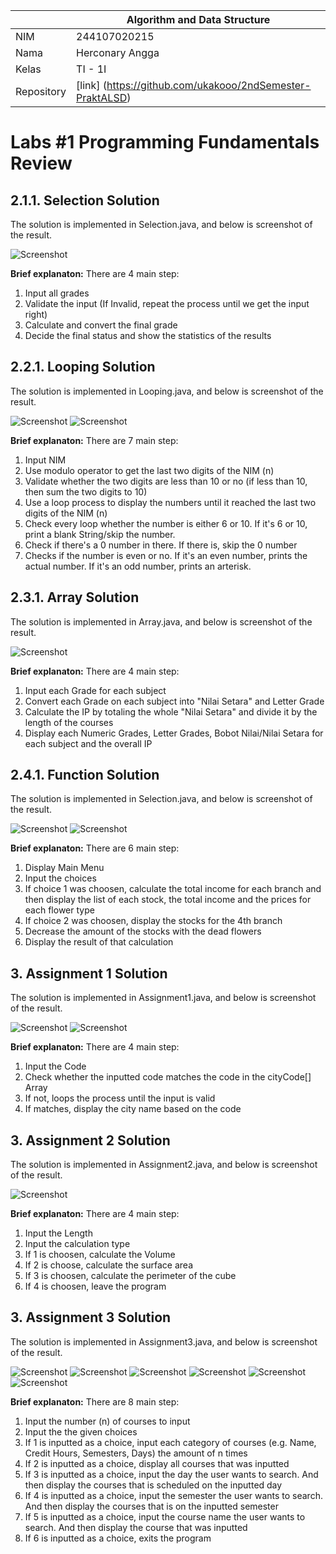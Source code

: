 |  | Algorithm and Data Structure |
|--|--|
| NIM |  244107020215|
| Nama |  Herconary Angga |
| Kelas | TI - 1I |
| Repository | [link] (https://github.com/ukakooo/2ndSemester-PraktALSD) |

# Labs #1 Programming Fundamentals Review

## 2.1.1. Selection Solution

The solution is implemented in Selection.java, and below is screenshot of the result.

![Screenshot](img/selection.png)

**Brief explanaton:** There are 4 main step: 
1. Input all grades
2. Validate the input (If Invalid, repeat the process until we get the input right)
3. Calculate and convert the final grade
4. Decide the final status and show the statistics of the results

## 2.2.1. Looping Solution

The solution is implemented in Looping.java, and below is screenshot of the result.

![Screenshot](img/looping.png)
![Screenshot](img/looping1.png)

**Brief explanaton:** There are 7 main step: 
1. Input NIM
2. Use modulo operator to get the last two digits of the NIM (n)
3. Validate whether the two digits are less than 10 or no (if less than 10, then sum the two digits to 10)
4. Use a loop process to display the numbers until it reached the last two digits of the NIM (n)
5. Check every loop whether the number is either 6 or 10. If it's 6 or 10, print a blank String/skip the number.
6. Check if there's a 0 number in there. If there is, skip the 0 number
7. Checks if the number is even or no. If it's an even number, prints the actual number. If it's an odd number, prints an arterisk.

## 2.3.1. Array Solution

The solution is implemented in Array.java, and below is screenshot of the result.

![Screenshot](img/array.png)

**Brief explanaton:** There are 4 main step: 
1. Input each Grade for each subject
2. Convert each Grade on each subject into "Nilai Setara" and Letter Grade
3. Calculate the IP by totaling the whole "Nilai Setara" and divide it by the length of the courses
4. Display each Numeric Grades, Letter Grades, Bobot Nilai/Nilai Setara for each subject and the overall IP

## 2.4.1. Function Solution

The solution is implemented in Selection.java, and below is screenshot of the result.

![Screenshot](img/function.png)
![Screenshot](img/function1.png)

**Brief explanaton:** There are 6 main step: 
1. Display Main Menu
2. Input the choices
3. If choice 1 was choosen, calculate the total income for each branch and then display the list of each stock, the total income and the prices for each flower type
4. If choice 2 was choosen, display the stocks for the 4th branch
5. Decrease the amount of the stocks with the dead flowers
6. Display the result of that calculation

## 3. Assignment 1 Solution

The solution is implemented in Assignment1.java, and below is screenshot of the result.

![Screenshot](img/assignment1.png)
![Screenshot](img/assignment1_failed.png)

**Brief explanaton:** There are 4 main step: 
1. Input the Code
2. Check whether the inputted code matches the code in the cityCode[] Array
3. If not, loops the process until the input is valid
4. If matches, display the city name based on the code

## 3. Assignment 2 Solution

The solution is implemented in Assignment2.java, and below is screenshot of the result.

![Screenshot](img/assignment2.png)

**Brief explanaton:** There are 4 main step: 
1. Input the Length
2. Input the calculation type
3. If 1 is choosen, calculate the Volume
4. If 2 is choose, calculate the surface area
5. If 3 is choosen, calculate the perimeter of the cube
4. If 4 is choosen, leave the program

## 3. Assignment 3 Solution

The solution is implemented in Assignment3.java, and below is screenshot of the result.

![Screenshot](img/assignment3/1.png)
![Screenshot](img/assignment3/2.png)
![Screenshot](img/assignment3/3.png)
![Screenshot](img/assignment3/4.png)
![Screenshot](img/assignment3/5.png)
![Screenshot](img/assignment3/6.png)

**Brief explanaton:** There are 8 main step: 
1. Input the number (n) of courses to input
2. Input the the given choices
3. If 1 is inputted as a choice, input each category of courses (e.g. Name, Credit Hours, Semesters, Days) the amount of n times
4. If 2 is inputted as a choice, display all courses that was inputted
5. If 3 is inputted as a choice, input the day the user wants to search. And then display the courses that is scheduled on the inputted day
6. If 4 is inputted as a choice, input the semester the user wants to search. And then display the courses that is on the inputted semester
7. If 5 is inputted as a choice, input the course name the user wants to search. And then display the course that was inputted
8. If 6 is inputted as a choice, exits the program